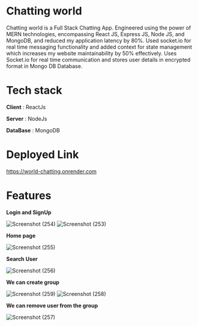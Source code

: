 # Chatting world

Chatting world is a Full Stack Chatting App. Engineered using the power of MERN technologies, encompassing React JS, Express JS, Node JS, and 
MongoDB, and reduced my application latency by 80%.
Used socket.io for real time messaging functionality and added context for state management which increases 
my website maintainability by 50% effectively. Uses Socket.io for real time communication and stores user details in encrypted format in Mongo DB Database.

# Tech stack
**Client** : ReactJs

**Server** : NodeJs

**DataBase** : MongoDB

# Deployed Link

https://world-chatting.onrender.com



# Features

**Login and SignUp**

![Screenshot (254)](https://github.com/abhishekkumar121/chatting/assets/63441612/c56abceb-f9fd-466c-8b97-bf1f5818bbf8)
![Screenshot (253)](https://github.com/abhishekkumar121/chatting/assets/63441612/de665ebb-7f3e-45c9-b1eb-636f76046c36)

**Home page**

![Screenshot (255)](https://github.com/abhishekkumar121/chatting/assets/63441612/3ef523fe-8812-4e59-a9a8-59b8d9c7b2a6)


**Search User**


![Screenshot (256)](https://github.com/abhishekkumar121/chatting/assets/63441612/8bc9f653-804d-4783-8c45-106ab9965309)


**We can create group**



![Screenshot (259)](https://github.com/abhishekkumar121/chatting/assets/63441612/5873e349-1c5f-45dd-8c50-8726d4326599)
![Screenshot (258)](https://github.com/abhishekkumar121/chatting/assets/63441612/ce319278-1de5-4a94-8f47-751e1b7a99ca)


**We can remove user from the group**

![Screenshot (257)](https://github.com/abhishekkumar121/chatting/assets/63441612/b625db51-1f67-427e-a79f-5ad5e26307cc)


